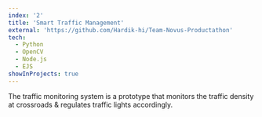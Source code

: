 ```yaml
---
index: '2'
title: 'Smart Traffic Management'
external: 'https://github.com/Hardik-hi/Team-Novus-Productathon'
tech:
  - Python
  - OpenCV
  - Node.js
  - EJS
showInProjects: true
---
```


The traffic monitoring system is a prototype that monitors the traffic density at crossroads & regulates traffic lights accordingly.
